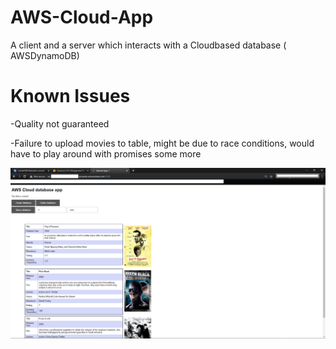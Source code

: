 # AWS-Cloud-App
A client and a server which interacts with a Cloudbased database ( AWSDynamoDB)

Known Issues
======
-Quality not guaranteed

-Failure to upload movies to table, might be due to race conditions, would have to play around with promises some more

![Example Usage](https://github.com/eoleahy/AWS-Cloud-App/blob/master/1.png)
